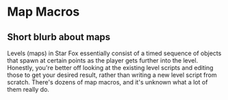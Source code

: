 # Map Macros
## Short blurb about maps
Levels (maps) in Star Fox essentially consist of a timed sequence of objects that spawn at certain points as the player gets further into the level.  
Honestly, you're better off looking at the existing level scripts and editing those to get your desired result, rather than writing a new level script from scratch. There's dozens of map macros, and it's unknown what a lot of them really do.

